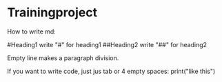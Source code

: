 # Trainingproject
How to write md:

#Heading1
write "#" for heading1
##Heading2
write "##" for heading2

Empty line makes a paragraph division.

If you want to write code, just jus tab or 4 empty spaces:
    print("like this")
